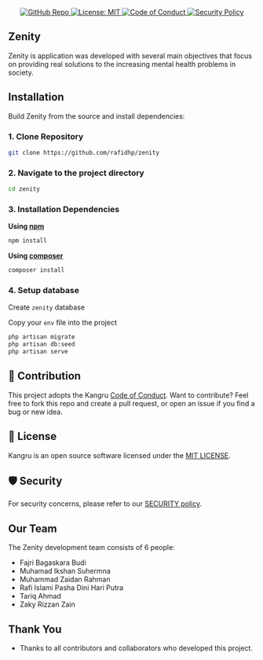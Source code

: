 <!-- <p align="center"><a href="https://github.com/rafidhp/zenity" target="_blank"><img src="https://ik.imagekit.io/rafidhp/kangru-logo.png?updatedAt=1753561462640" width="400" alt="zenity logo"></a></p> -->

<p align="center">
    <a href="https://github.com/rafidhp/zenity">
        <img src="https://img.shields.io/badge/GitHub-zenity-blue?logo=github&style=flat-square" alt="GitHub Repo">
    </a>
    <a href="https://opensource.org/licenses/MIT">
        <img src="https://img.shields.io/badge/License-MIT-yellow.svg" alt="License: MIT">
    </a>
    <a href="https://www.contributor-covenant.org/version/2/0/code_of_conduct/">
    <img src="https://img.shields.io/badge/Code%20of%20Conduct-Contributor%20Covenant-ff69b4.svg" alt="Code of Conduct">
  </a>
  <a href="./SECURITY.md">
    <img src="https://img.shields.io/badge/🔒%20Security-Policy-blue?style=flat-square" alt="Security Policy">
  </a>
</p>

## Zenity

Zenity is application was developed with several main objectives that focus on providing real solutions to the increasing mental health problems in society.

## Installation

Build Zenity from the source and install dependencies:

### 1. Clone Repository

```bash
git clone https://github.com/rafidhp/zenity
```

### 2. Navigate to the project directory

```bash
cd zenity
```

### 3. Installation Dependencies

<b>Using <a href="https://www.npmjs.com">npm</a></b>

```bash
npm install
```

<b>Using <a href="https://www.php.net">composer</a></b>

```bash
composer install
```

### 4. Setup database

Create `zenity` database

Copy your `env` file into the project

```bash
php artisan migrate
php artisan db:seed
php artisan serve
```

## 🤝 Contribution

This project adopts the Kangru <a href="CODE_OF_CONDUCT.md">Code of Conduct</a>.
Want to contribute? Feel free to fork this repo and create a pull request, or open an issue if you find a bug or new idea.

## 📃 License

Kangru is an open source software licensed under the [MIT LICENSE](LICENSE).

## 🛡️ Security

For security concerns, please refer to our [SECURITY policy](SECURITY.md).

## Our Team

The Zenity development team consists of 6 people:

- Fajri Bagaskara Budi
- Muhamad Ikshan Suhermna
- Muhammad Zaidan Rahman
- Rafi Islami Pasha Dini Hari Putra
- Tariq Ahmad
- Zaky Rizzan Zain

## Thank You

- Thanks to all contributors and collaborators who developed this project.
